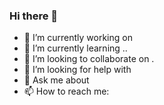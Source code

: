 ### Hi there 👋
- 🔭 I’m currently working on  
- 🌱 I’m currently learning ..
- 👯 I’m looking to collaborate on . 
- 🤔 I’m looking for help with 
- 💬 Ask me about   
- 📫 How to reach me:
